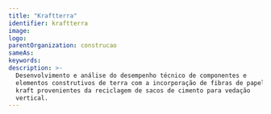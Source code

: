 ```yaml
---
title: "Kraftterra"
identifier: kraftterra
image:
logo:
parentOrganization: construcao
sameAs: 
keywords:
description: >-
  Desenvolvimento e análise do desempenho técnico de componentes e
  elementos construtivos de terra com a incorporação de fibras de papel
  kraft provenientes da reciclagem de sacos de cimento para vedação
  vertical.
---
```

